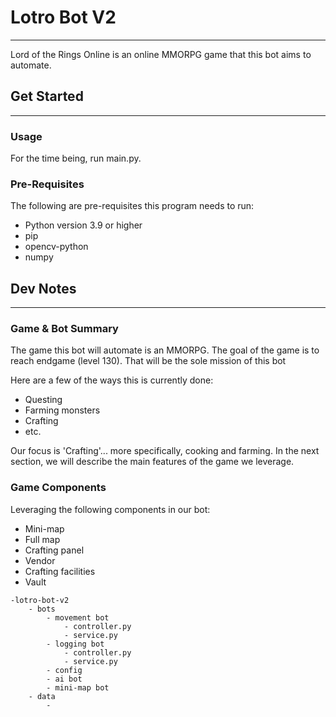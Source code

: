 # Lotro Bot V2

---
Lord of the Rings Online is an online MMORPG game that this bot aims to automate.

## Get Started

---

### Usage

For the time being, run main.py.

### Pre-Requisites

The following are pre-requisites this program needs to run:

- Python version 3.9 or higher
- pip
- opencv-python
- numpy

## Dev Notes

---

### Game & Bot Summary

The game this bot will automate is an MMORPG. The goal of the game is to reach endgame (level 130). That will be the
sole mission of this bot

Here are a few of the ways this is currently done:

- Questing
- Farming monsters
- Crafting
- etc.

Our focus is 'Crafting'... more specifically, cooking and farming. In the next
section, we will describe the main features of the game we leverage.

### Game Components

Leveraging the following components in our bot:

- Mini-map
- Full map
- Crafting panel
- Vendor
- Crafting facilities
- Vault

```
-lotro-bot-v2
    - bots
        - movement bot
            - controller.py
            - service.py
        - logging bot
            - controller.py
            - service.py
        - config
        - ai bot
        - mini-map bot
    - data
        - 
```
